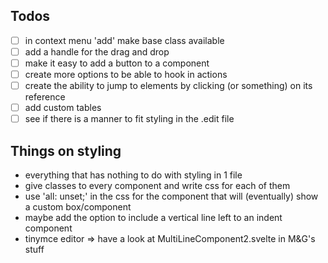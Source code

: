 ## Todos
- [ ] in context menu 'add' make base class available
- [ ] add a handle for the drag and drop
- [ ] make it easy to add a button to a component
- [ ] create more options to be able to hook in actions
- [ ] create the ability to jump to elements by clicking (or something) on its reference
- [ ] add custom tables
- [ ] see if there is a manner to fit styling in the .edit file

## Things on styling
- everything that has nothing to do with styling in 1 file
- give classes to every component and write css for each of them
- use 'all: unset;' in the css for the component that will (eventually) show a custom box/component
- maybe add the option to include a vertical line left to an indent component
- tinymce editor => have a look at MultiLineComponent2.svelte in M&G's stuff
